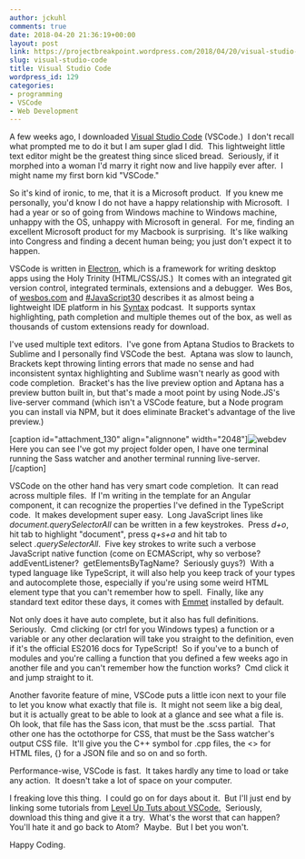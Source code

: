 ```yaml
---
author: jckuhl
comments: true
date: 2018-04-20 21:36:19+00:00
layout: post
link: https://projectbreakpoint.wordpress.com/2018/04/20/visual-studio-code/
slug: visual-studio-code
title: Visual Studio Code
wordpress_id: 129
categories:
- programming
- VSCode
- Web Development
---
```


A few weeks ago, I downloaded [Visual Studio Code](https://code.visualstudio.com/) (VSCode.)  I don't recall what prompted me to do it but I am super glad I did.  This lightweight little text editor might be the greatest thing since sliced bread.  Seriously, if it morphed into a woman I'd marry it right now and live happily ever after.  I might name my first born kid "VSCode."

So it's kind of ironic, to me, that it is a Microsoft product.  If you knew me personally, you'd know I do not have a happy relationship with Microsoft.  I had a year or so of going from Windows machine to Windows machine, unhappy with the OS, unhappy with Microsoft in general.  For me, finding an excellent Microsoft product for my Macbook is surprising.  It's like walking into Congress and finding a decent human being; you just don't expect it to happen.

VSCode is written in [Electron](https://electronjs.org/), which is a framework for writing desktop apps using the Holy Trinity (HTML/CSS/JS.)  It comes with an integrated git version control, integrated terminals, extensions and a debugger.  Wes Bos, of [wesbos.com](https://wesbos.com/) and [#JavaScript30](http://script30.com/) describes it as almost being a lightweight IDE platform in his [Syntax](https://syntax.fm/) podcast.  It supports syntax highlighting, path completion and multiple themes out of the box, as well as thousands of custom extensions ready for download.

I've used multiple text editors.  I've gone from Aptana Studios to Brackets to Sublime and I personally find VSCode the best.  Aptana was slow to launch, Brackets kept throwing linting errors that made no sense and had inconsistent syntax highlighting and Sublime wasn't nearly as good with code completion.  Bracket's has the live preview option and Aptana has a preview button built in, but that's made a moot point by using Node.JS's live-server command (which isn't a VSCode feature, but a Node program you can install via NPM, but it does eliminate Bracket's advantage of the live preview.)

[caption id="attachment_130" align="alignnone" width="2048"]![webdev](https://projectbreakpoint.files.wordpress.com/2018/04/webdev.png) Here you can see I've got my project folder open, I have one terminal running the Sass watcher and another terminal running live-server.[/caption]

VSCode on the other hand has very smart code completion.  It can read across multiple files.  If I'm writing in the template for an Angular component, it can recognize the properties I've defined in the TypeScript code.  It makes development super easy.  Long JavaScript lines like _document.querySelectorAll_ can be written in a few keystrokes.  Press _d+o_, hit tab to highlight "document", press _q+s+a_ and hit tab to select _.querySelectorAll_.  Five key strokes to write such a verbose JavaScript native function (come on ECMAScript, why so verbose?  addEventListener?  getElementsByTagName?  Seriously guys?)  With a typed language like TypeScript, it will also help you keep track of your types and autocomplete those, especially if you're using some weird HTML element type that you can't remember how to spell.  Finally, like any standard text editor these days, it comes with [Emmet](https://emmet.io/) installed by default.

Not only does it have auto complete, but it also has full definitions.  Seriously.  Cmd clicking (or ctrl for you Windows types) a function or a variable or any other declaration will take you straight to the definition, even if it's the official ES2016 docs for TypeScript!  So if you've to a bunch of modules and you're calling a function that you defined a few weeks ago in another file and you can't remember how the function works?  Cmd click it and jump straight to it.

Another favorite feature of mine, VSCode puts a little icon next to your file to let you know what exactly that file is.  It might not seem like a big deal, but it is actually great to be able to look at a glance and see what a file is.  Oh look, that file has the Sass icon, that must be the .scss partial.  That other one has the octothorpe for CSS, that must be the Sass watcher's output CSS file.  It'll give you the C++ symbol for .cpp files, the <> for HTML files, {} for a JSON file and so on and so forth.

Performance-wise, VSCode is fast.  It takes hardly any time to load or take any action.  It doesn't take a lot of space on your computer.

I freaking love this thing.  I could go on for days about it.  But I'll just end by linking some tutorials from [Level Up Tuts about VSCode.](https://www.leveluptutorials.com/tutorials/vscode-tutorials)  Seriously, download this thing and give it a try.  What's the worst that can happen?  You'll hate it and go back to Atom?  Maybe.  But I bet you won't.

Happy Coding.
